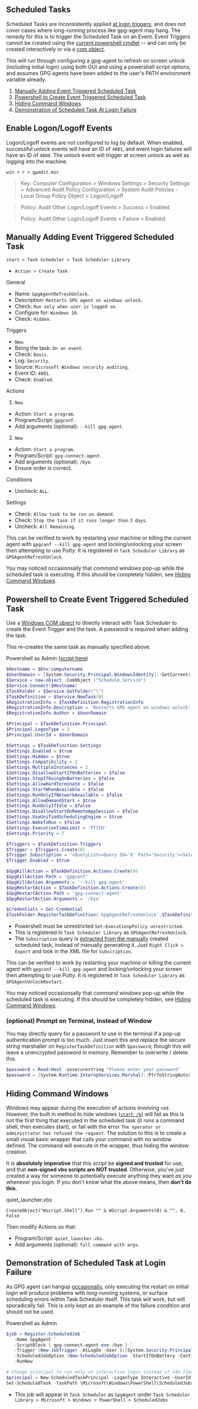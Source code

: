 
Scheduled Tasks
---------------
Scheduled Tasks are inconsistently applied [at login triggers][1], and does not
cover cases where long-running process like gpg-agent may hang. The remedy for
this is to trigger the Scheduled Task on an Event. Event Triggers cannot be
created using the [current powershell cmdlet][2] -- and can only be created
interactively or via a [com object][3].

This will run through configuring a gpg-agent to refresh on screen unlock
(including initial login) using both GUI and using a powershell script options,
and assumes GPG agents have been added to the user's PATH environment variable
already.

1. [Manually Adding Event Triggered Scheduled Task](#manually-adding-event-triggered-scheduled-task)
1. [Powershell to Create Event Triggered Scheduled Task](#powershell-to-create-event-triggered-scheduled-task)
1. [Hiding Command Windows](#hiding-command-windows)
1. [Demonstration of Scheduled Task At Login Failure](#demonstration-of-scheduled-task-at-login-failure)

Enable Logon/Logoff Events
--------------------------
Logon/Logoff events are not configured to log by default. When enabled,
successful unlock events will have an ID of `4801`, and event login failures
will have an ID of `4800`. The unlock event will trigger at screen unlock as
well as logging into the machine.

```win + r > gpedit.msc```
> Key: Computer Configuration > Windows Settings > Security Settings > Advanced Audit Policy Configuration > System Audit Policies - Local Group Policy Object > Logon/Logoff

> Policy: Audit Other Login/Logoff Events > Success = Enabled

> Policy: Audit Other Login/Logoff Events > Failure = Enabled

Manually Adding Event Triggered Scheduled Task
----------------------------------------------
```start > Task Scheduler > Task Scheduler Library```
* `Action > Create Task`

General
* Name: `GpgAgentRefreshUnlock`.
* Description: `Restarts GPG agent on windows unlock`.
* Check: `Run only when user is logged on`.
* Configure for: `Windows 10`.
* Check: `Hidden`.

Triggers
* `New`.
* Being the task: `On an event`.
* Check: `Basic`.
* Log: `Security`.
* Source: `Microsoft Windows security auditing`.
* Event ID: `4801`.
* Check: `Enabled`.

Actions
1. `New`
  * Action: `Start a program`.
  * Program/Script: `gpgconf`.
  * Add arguments (optional): `--kill gpg-agent`.
2. `New`
  * Action: `Start a program`.
  * Program/Script: `gpg-connect-agent`.
  * Add arguments (optional): `/bye`.
* Ensure order is correct.

Conditions
* Uncheck: `ALL`.

Settings
* Check: `Allow task to be run on demand`.
* Check: `Stop the task if it runs longer than` `3 days`.
* Uncheck: `All Remaining`.

This can be verified to work by restarting your machine or killing the current
agent with `gpgconf --kill gpg-agent` and locking/unlocking your screen then
attempting to use Putty. It is registered in `Task Scheduler Library` as
`GPGAgentRefreshUnlock`.

You may noticed occasionsally that _command windows_ pop-up while the scheduled
task is executing. If this should be completely hidden, see [Hiding Command
Windows](#hiding-command-windows).

Powershell to Create Event Triggered Scheduled Task
---------------------------------------------------
Use a [Windows COM object][4] to directly interact with Task Scheduler to create
the Event Trigger and the task. A password is required when adding the task.

This re-creates the same task as manually specified above.

Powershell as Admin ([script here][8])
```powershell
$Hostname = $Env:computername
$UserDomain = [System.Security.Principal.WindowsIdentity]::GetCurrent().Name
$Service = new-object -ComObject ("Schedule.Service")
$Service.Connect($Hostname)
$TaskFolder = $Service.GetFolder("\")
$TaskDefinition = $Service.NewTask(0)
$RegistrationInfo = $TaskDefinition.RegistrationInfo
$RegistrationInfo.Description = 'Restarts GPG agent on windows unlock'
$RegistrationInfo.Author = $UserDomain

$Principal = $TaskDefinition.Principal
$Principal.LogonType = 3
$Principal.UserId = $UserDomain

$Settings = $TaskDefinition.Settings
$Settings.Enabled = $true
$Settings.Hidden = $true
$Settings.Compatibility = 2
$Settings.MultipleInstances = 2
$Settings.DisallowStartIfOnBatteries = $false
$Settings.StopIfGoingOnBatteries = $false
$Settings.AllowHardTerminate = $false
$Settings.StartWhenAvailable = $false
$Settings.RunOnlyIfNetworkAvailable = $false
$Settings.AllowDemandStart = $true
$Settings.RunOnlyIfIdle = $false
$Settings.DisallowStartOnRemoteAppSession = $false
$Settings.UseUnifiedSchedulingEngine = $true
$Settings.WakeToRun = $false
$Settings.ExecutionTimeLimit = 'PT72H'
$Settings.Priority = 7

$Triggers = $TaskDefinition.Triggers
$Trigger = $Triggers.Create(0)
$Trigger.Subscription = "<QueryList><Query Id='0' Path='Security'><Select Path='Security'>*[System[Provider[@Name='Microsoft-Windows-Security-Auditing'] and EventID=4801]]</Select></Query></QueryList>"
$Trigger.Enabled = $true

$GpgKillAction = $TaskDefinition.Actions.Create(0)
$GpgKillAction.Path = 'gpgconf'
$GpgKillAction.Arguments = '--kill gpg-agent'
$GpgRestartAction = $TaskDefinition.Actions.Create(0)
$GpgRestartAction.Path = 'gpg-connect-agent'
$GpgRestartAction.Arguments = '/bye'

$Credentials = Get-Credential
$TaskFolder.RegisterTaskDefinition('GpgAgentRefreshUnlock',$TaskDefinition,6,$UserDomain,[System.Runtime.InteropServices.Marshal]::PtrToStringAuto([System.Runtime.InteropServices.Marshal]::SecureStringToBSTR($Credentials.password)),3)
```
* Powershell must be unrestricted `Set-ExecutionpPolicy unrestricted`.
* This is registered in `Task Scheduler Library` as `GPGAgentRefreshUnlock`.
* The `Subscription` query is [extracted from the manually][5] created scheduled
  task, instead of manually generating it. Just `Right Click > Export` and look
  in the XML file for `Subscription`.

This can be verified to work by restarting your machine or killing the current
agent with `gpgconf --kill gpg-agent` and locking/unlocking your screen then
attempting to use Putty. It is registered in `Task Scheduler Library` as
`GPGAgentUnlockRestart`.

You may noticed occasionsally that _command windows_ pop-up while the scheduled
task is executing. If this should be completely hidden, see [Hiding Command
Windows](#hiding-command-windows).

### (optional) Prompt on Terminal, Instead of Window
You may directly query for a password to use in the terminal if a pop-up
authentication prompt is too much. Just insert this and replace the secure
string marshaller on `RegisterTaskDefinition` with `$password`; though this will
leave a unencrypted password in memory. Remember to overwrite / delete this.

```powershell
$password = Read-Host -assecurestring "Please enter your password"
$password = [System.Runtime.InteropServices.Marshal]::PtrToStringAuto([System.Runtime.InteropServices.Marshal]::SecureStringToBSTR($password))
```

Hiding Command Windows
----------------------
Windows may appear during the execution of actions involving `cmd`. However, the
built in method to hide windows ([`start /b`][6]) will fail as this is not the
first thing that executed in the scheduled task (it runs a command shell, then
executes start), or fail with the error `The operator or administrator has
refused the request`. The solution to this is to create a small visual basic
wrapper that calls your command with no window defined. The command will execute
in the wrapper, thus hiding the window creation.

It is **absolutely imperative** that this script be **signed and trusted** for
use, and that **non-signed vbs scripts are NOT trusted**. Otherwise, you've just
created a way for someone to potentially execute anything they want _as you_
whenever you login. If you don't know what the above means, then **don't do
this**.

quiet_launcher.vbs
```vbs
CreateObject("Wscript.Shell").Run "" & WScript.Arguments(0) & "", 0, False
```

Then modify Actions so that:
* Program/Script: `quiet_launcher.vbs`.
* Add arguments (optional): `full command with args`.

Demonstration of Scheduled Task at Login Failure
------------------------------------------------
As GPG agent can hangup [occasionally][7], only executing the restart on initial
login will produce problems with long-running systems, or surface scheduling
errors within Task Scheduler itself. This task will work, but will
sporadically fail. This is only kept as an example of the failure condition and
should not be used.

Powershell as Admin
```powershell
$job = Register-ScheduledJob `
   -Name GpgAgent `
   -ScriptBlock { gpg-connect-agent.exe /bye } `
   -Trigger (New-JobTrigger -AtLogOn -User $([System.Security.Principal.WindowsIdentity]::GetCurrent().Name)) `
   -ScheduledJobOption (New-ScheduledJobOption -StartIfOnBattery -ContinueIfGoingOnBattery) `
   -RunNow

# Change principal to run only on interactive logon instead of S4U (Service for user login).
$principal = New-ScheduledTaskPrincipal -LogonType Interactive -UserId $([System.Security.Principal.WindowsIdentity]::GetCurrent().Name)
Set-ScheduledTask -TaskPath \Microsoft\Windows\PowerShell\ScheduledJobs\ -TaskName $job.Name -Principal $principal
```
* This job will appear in `Task Scheduler` as `GpgAgent` under
  `Task Scheduler Library > Microsoft > Windows > PowerShell > ScheduledJobs`

[1]: https://superuser.com/questions/1214736/windows-10-scheduled-tasks-with-workstation-lock-unlock-not-being-triggered/1217125
[2]: https://docs.microsoft.com/en-us/powershell/module/scheduledtasks/new-scheduledtasktrigger?view=win10-ps
[3]: https://docs.microsoft.com/en-us/windows/desktop/com/com-objects-and-interfaces
[4]: https://docs.microsoft.com/en-us/windows/desktop/taskschd/task-scheduler-objects
[5]: https://blogs.technet.microsoft.com/wincat/2011/08/25/trigger-a-powershell-script-from-a-windows-event/
[6]: https://ss64.com/nt/start.html
[7]: https://www.kaylyn.ink/journal/windows-using-gpg-for-ssh-authentication-and-git/
[8]: gpg-agent-refresh-unlock.ps1

[ref1]: https://stackoverflow.com/questions/42801733/creating-a-scheduled-task-which-uses-a-specific-event-log-entry-as-a-trigger
[ref2]: https://community.spiceworks.com/topic/1030490-task-scheduler-vb-script-help?page=1#entry-4758670
[ref3]: https://social.technet.microsoft.com/Forums/office/en-US/f90bed75-475e-4f5f-94eb-60197efda6c6/prompt-for-password-without-using-getcredential-or-readhost-assecurestring-but-not-display-text?forum=winserverpowershell